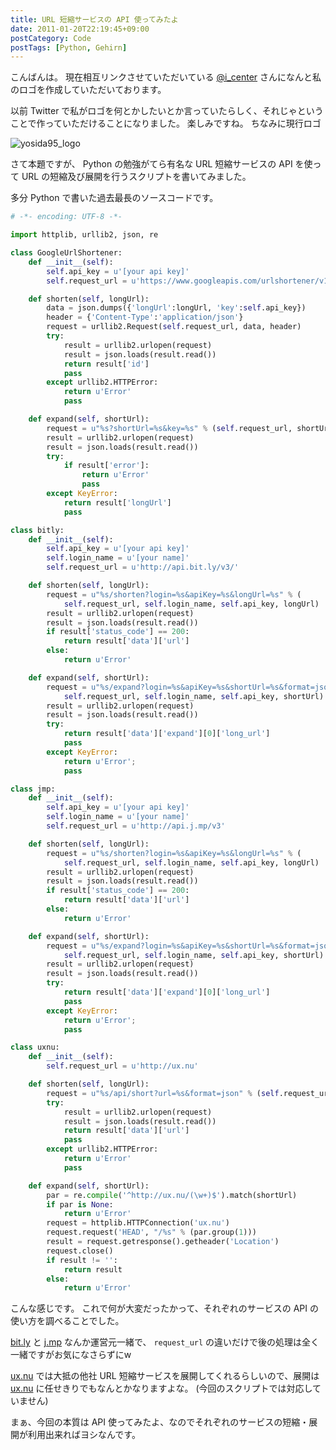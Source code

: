 ```yaml
---
title: URL 短縮サービスの API 使ってみたよ
date: 2011-01-20T22:19:45+09:00
postCategory: Code
postTags: [Python, Gehirn]
---
```


こんばんは。
現在相互リンクさせていただいている [@i_center](http://twitter.com/i_center) さんになんと私のロゴを作成していただいております。

以前 Twitter で私がロゴを何とかしたいとか言っていたらしく、それじゃということで作っていただけることになりました。
楽しみですね。
ちなみに現行ロゴ

![yosida95_logo](https://blogmedia.yosida95.com/2011/01/20/221945/logo.png)

さて本題ですが、 Python の勉強がてら有名な URL 短縮サービスの API を使って URL の短縮及び展開を行うスクリプトを書いてみました。

多分 Python で書いた過去最長のソースコードです。

```python
# -*- encoding: UTF-8 -*-

import httplib, urllib2, json, re

class GoogleUrlShortener:
    def __init__(self):
        self.api_key = u'[your api key]'
        self.request_url = u'https://www.googleapis.com/urlshortener/v1/url'

    def shorten(self, longUrl):
        data = json.dumps({'longUrl':longUrl, 'key':self.api_key})
        header = {'Content-Type':'application/json'}
        request = urllib2.Request(self.request_url, data, header)
        try:
            result = urllib2.urlopen(request)
            result = json.loads(result.read())
            return result['id']
            pass
        except urllib2.HTTPError:
            return u'Error'
            pass

    def expand(self, shortUrl):
        request = u"%s?shortUrl=%s&key=%s" % (self.request_url, shortUrl, self.api_key)
        result = urllib2.urlopen(request)
        result = json.loads(result.read())
        try:
            if result['error']:
                return u'Error'
                pass
        except KeyError:
            return result['longUrl']
            pass

class bitly:
    def __init__(self):
        self.api_key = u'[your api key]'
        self.login_name = u'[your name]'
        self.request_url = u'http://api.bit.ly/v3/'

    def shorten(self, longUrl):
        request = u"%s/shorten?login=%s&apiKey=%s&longUrl=%s" % (
            self.request_url, self.login_name, self.api_key, longUrl)
        result = urllib2.urlopen(request)
        result = json.loads(result.read())
        if result['status_code'] == 200:
            return result['data']['url']
        else:
            return u'Error'

    def expand(self, shortUrl):
        request = u"%s/expand?login=%s&apiKey=%s&shortUrl=%s&format=json" % (
            self.request_url, self.login_name, self.api_key, shortUrl)
        result = urllib2.urlopen(request)
        result = json.loads(result.read())
        try:
            return result['data']['expand'][0]['long_url']
            pass
        except KeyError:
            return u'Error';
            pass

class jmp:
    def __init__(self):
        self.api_key = u'[your api key]'
        self.login_name = u'[your name]'
        self.request_url = u'http://api.j.mp/v3'

    def shorten(self, longUrl):
        request = u"%s/shorten?login=%s&apiKey=%s&longUrl=%s" % (
            self.request_url, self.login_name, self.api_key, longUrl)
        result = urllib2.urlopen(request)
        result = json.loads(result.read())
        if result['status_code'] == 200:
            return result['data']['url']
        else:
            return u'Error'

    def expand(self, shortUrl):
        request = u"%s/expand?login=%s&apiKey=%s&shortUrl=%s&format=json" % (
            self.request_url, self.login_name, self.api_key, shortUrl)
        result = urllib2.urlopen(request)
        result = json.loads(result.read())
        try:
            return result['data']['expand'][0]['long_url']
            pass
        except KeyError:
            return u'Error';
            pass

class uxnu:
    def __init__(self):
        self.request_url = u'http://ux.nu'

    def shorten(self, longUrl):
        request = u"%s/api/short?url=%s&format=json" % (self.request_url, longUrl)
        try:
            result = urllib2.urlopen(request)
            result = json.loads(result.read())
            return result['data']['url']
            pass
        except urllib2.HTTPError:
            return u'Error'
            pass

    def expand(self, shortUrl):
        par = re.compile('^http://ux.nu/(\w+)$').match(shortUrl)
        if par is None:
            return u'Error'
        request = httplib.HTTPConnection('ux.nu')
        request.request('HEAD', "/%s" % (par.group(1)))
        result = request.getresponse().getheader('Location')
        request.close()
        if result != '':
            return result
        else:
            return u'Error'
```

こんな感じです。
これで何が大変だったかって、それぞれのサービスの API の使い方を調べることでした。

[bit.ly](http://bit.ly/) と [j.mp](http://j.mp/) なんか運営元一緒で、 `request_url` の違いだけで後の処理は全く一緒ですがお気になさらずにw

[ux.nu](http://ux.nu/) では大抵の他社 URL 短縮サービスを展開してくれるらしいので、展開は [ux.nu](http://ux.nu/) に任せきりでもなんとかなりますよな。
(今回のスクリプトでは対応していません)

まぁ、今回の本質は API 使ってみたよ、なのでそれぞれのサービスの短縮・展開が利用出来ればヨシなんです。
